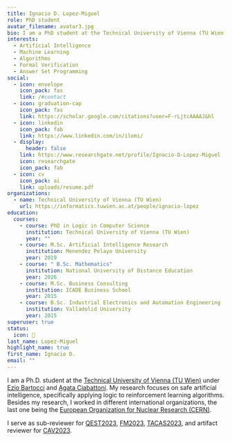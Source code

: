 ```yaml
---
title: Ignacio D. Lopez-Miguel
role: PhD student
avatar_filename: avatar3.jpg
bio: I am a PhD student at the Technical University of Vienna (TU Wien)
interests:
  - Artificial Intelligence
  - Machine Learning
  - Algorithms
  - Formal Verification
  - Answer Set Programming
social:
  - icon: envelope
    icon_pack: fas
    link: /#contact
  - icon: graduation-cap
    icon_pack: fas
    link: https://scholar.google.com/citations?user=F-rLjtcAAAAJ&hl
  - icon: linkedin
    icon_pack: fab
    link: https://www.linkedin.com/in/ilomi/
  - display:
      header: false
    link: https://www.researchgate.net/profile/Ignacio-D-Lopez-Miguel
    icon: researchgate
    icon_pack: fab
  - icon: cv
    icon_pack: ai
    link: uploads/resume.pdf
organizations:
  - name: Technical University of Vienna (TU Wien)
    url: https://informatics.tuwien.ac.at/people/ignacio-lopez
education:
  courses:
    - course: PhD in Logic in Computer Science
      institution: Technical University of Vienna (TU Wien)
      year: ""
    - course: M.Sc. Artificial Intelligence Research
      institution: Menendez Pelayo University
      year: 2019
    - course: " B.Sc. Mathematics"
      institution: National University of Distance Education
      year: 2026
    - course: M.Sc. Business Consulting
      institution: ICADE Business School
      year: 2015
    - course: B.Sc. Industrial Electronics and Automation Engineering
      institution: Valladolid University
      year: 2015
superuser: true
status:
  icon: 🚴
last_name: Lopez-Miguel
highlight_name: true
first_name: Ignacio D.
email: ""
---
```

I am a Ph.D. student at the <a href="https://informatics.tuwien.ac.at/people/ignacio-lopez" target="_blank" rel="noopener"> Technical University of Vienna (TU Wien)</a> under <a href="http://www.eziobartocci.com/" target="_blank" rel="noopener">Ezio Bartocci</a> and <a href="https://www.logic.at/staff/agata/" target="_blank" rel="noopener">Agata Ciabattoni</a>. My research focuses on safe artificial intelligence, specifically applying logic to reinforcement learning algorithms. Besides my research, I worked in different international organizations, the last one being the <a href="https://home.cern/" target="_blank" rel="noopener">European Organization for Nuclear Research (CERN)</a>.

I serve as sub-reviewer for <a href="https://www.qest.org/qest2023/" target="_blank" rel="noopener">QEST2023</a>, <a href="https://fm2023.isp.uni-luebeck.de/" target="_blank" rel="noopener">FM2023</a>, <a href="https://etaps.org/2023/tacas" target="_blank" rel="noopener">TACAS2023</a>, and artifact reviewer for <a href="http://www.i-cav.org/2023/" target="_blank" rel="noopener">CAV2023</a>.
